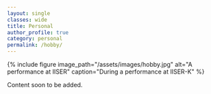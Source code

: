 ```yaml
---
layout: single
classes: wide
title: Personal
author_profile: true
category: personal
permalink: /hobby/
---
```

{% include figure image_path="/assets/images/hobby.jpg"
 alt="A performance at IISER" caption="During a performance at IISER-K" %}

Content soon to be added.
